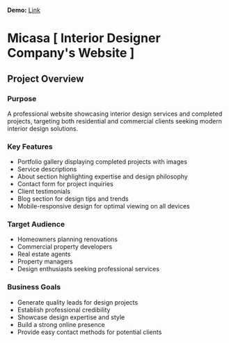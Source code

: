 **Demo:** [Link](https://lighthearted-alfajores-ddac1c.netlify.app)

# Micasa [ Interior Designer Company's Website ]

## Project Overview

### Purpose
A professional website showcasing interior design services and completed projects, targeting both residential and commercial clients seeking modern interior design solutions.

### Key Features
* Portfolio gallery displaying completed projects with images
* Service descriptions
* About section highlighting expertise and design philosophy
* Contact form for project inquiries
* Client testimonials
* Blog section for design tips and trends
* Mobile-responsive design for optimal viewing on all devices

### Target Audience
* Homeowners planning renovations
* Commercial property developers
* Real estate agents
* Property managers
* Design enthusiasts seeking professional services

### Business Goals
* Generate quality leads for design projects
* Establish professional credibility
* Showcase design expertise and style
* Build a strong online presence
* Provide easy contact methods for potential clients

